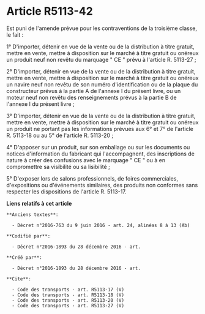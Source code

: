 # Article R5113-42

Est puni de l'amende prévue pour les contraventions de la troisième classe, le fait : 

1° D'importer, détenir en vue de la vente ou de la distribution à titre gratuit, mettre en vente, mettre à disposition sur le
marché à titre gratuit ou onéreux un produit neuf non revêtu du marquage " CE " prévu à l'article R. 5113-27 ; 

2° D'importer, détenir en vue de la vente ou de la distribution à titre gratuit, mettre en vente, mettre à disposition sur le
marché à titre gratuit ou onéreux un navire neuf non revêtu de son numéro d'identification ou de la plaque du constructeur
prévus à la partie A de l'annexe I du présent livre, ou un moteur neuf non revêtu des renseignements prévus à la partie B de
l'annexe I du présent livre ; 

3° D'importer, détenir en vue de la vente ou de la distribution à titre gratuit, mettre en vente, mettre à disposition sur le
marché à titre gratuit ou onéreux un produit ne portant pas les informations prévues aux 6° et 7° de l'article R. 5113-18 ou
au 5° de l'article R. 5113-20 ; 

4° D'apposer sur un produit, sur son emballage ou sur les documents ou notices d'information du fabricant qui l'accompagnent,
des inscriptions de nature à créer des confusions avec le marquage " CE " ou à en compromettre sa visibilité ou sa
lisibilité ; 

5° D'exposer lors de salons professionnels, de foires commerciales, d'expositions ou d'événements similaires, des produits
non conformes sans respecter les dispositions de l'article R. 5113-17.

**Liens relatifs à cet article**

	**Anciens textes**:

	  - Décret n°2016-763 du 9 juin 2016 - art. 24, alinéas 8 à 13 (Ab)

	**Codifié par**:

	  - Décret n°2016-1893 du 28 décembre 2016 - art.

	**Créé par**:

	  - Décret n°2016-1893 du 28 décembre 2016 - art.

	**Cite**:

	  - Code des transports - art. R5113-17 (V)
	  - Code des transports - art. R5113-18 (V)
	  - Code des transports - art. R5113-20 (V)
	  - Code des transports - art. R5113-27 (V)
